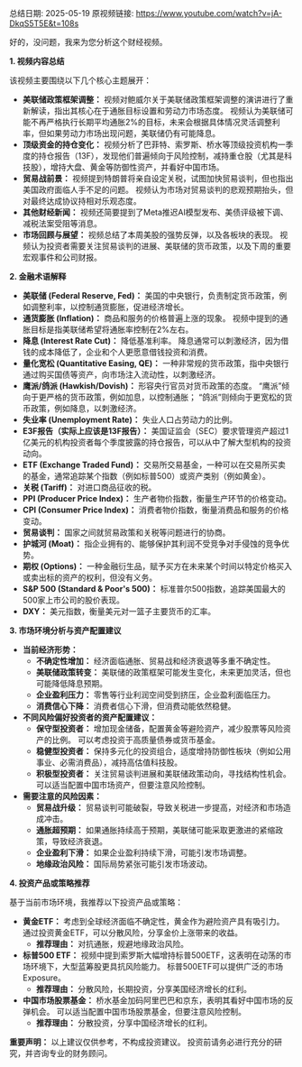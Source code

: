 总结日期: 2025-05-19
原视频链接: https://www.youtube.com/watch?v=jA-DkqS5T5E&t=108s

好的，没问题，我来为您分析这个财经视频。

**1. 视频内容总结**

该视频主要围绕以下几个核心主题展开：

*   **美联储政策框架调整：** 视频对鲍威尔关于美联储政策框架调整的演讲进行了重新解读，指出其核心在于通胀目标设置和劳动力市场态度。 视频认为美联储可能不再严格执行长期平均通胀2%的目标，未来会根据具体情况灵活调整利率，但如果劳动力市场出现问题，美联储仍有可能降息。
*   **顶级资金的持仓变化：** 视频分析了巴菲特、索罗斯、桥水等顶级投资机构一季度的持仓报告（13F），发现他们普遍倾向于风险控制，减持重仓股（尤其是科技股），增持大盘、黄金等防御性资产，并看好中国市场。
*   **贸易战前景：** 视频提到特朗普将亲自设定关税，试图加快贸易谈判，但也指出美国政府面临人手不足的问题。 视频认为市场对贸易谈判的悲观预期抬头，但对最终达成协议持相对乐观态度。
*   **其他财经新闻：** 视频还简要提到了Meta推迟AI模型发布、美债评级被下调、减税法案受阻等消息。
*   **市场回顾与展望：** 视频总结了本周美股的强势反弹，以及各板块的表现。 视频认为投资者需要关注贸易谈判的进展、美联储的货币政策，以及下周的重要宏观事件和公司财报。

**2. 金融术语解释**

*   **美联储 (Federal Reserve, Fed)：** 美国的中央银行，负责制定货币政策，例如调整利率，以控制通货膨胀，促进经济增长。
*   **通货膨胀 (Inflation)：** 商品和服务的价格普遍上涨的现象。 视频中提到的通胀目标是指美联储希望将通胀率控制在2%左右。
*   **降息 (Interest Rate Cut)：** 降低基准利率。 降息通常可以刺激经济，因为借钱的成本降低了，企业和个人更愿意借钱投资和消费。
*   **量化宽松 (Quantitative Easing, QE)：** 一种非常规的货币政策，指中央银行通过购买国债等资产，向市场注入流动性，以刺激经济。
*   **鹰派/鸽派 (Hawkish/Dovish)：** 形容央行官员对货币政策的态度。 “鹰派”倾向于更严格的货币政策，例如加息，以控制通胀； “鸽派”则倾向于更宽松的货币政策，例如降息，以刺激经济。
*   **失业率 (Unemployment Rate)：** 失业人口占劳动力的比例。
*   **E3F报告（实际上应该是13F报告）：** 美国证监会（SEC）要求管理资产超过1亿美元的机构投资者每个季度披露的持仓报告，可以从中了解大型机构的投资动向。
*   **ETF (Exchange Traded Fund)：** 交易所交易基金，一种可以在交易所买卖的基金，通常追踪某个指数（例如标普500）或资产类别（例如黄金）。
*   **关税 (Tariff)：** 对进口商品征收的税。
*   **PPI (Producer Price Index)：** 生产者物价指数，衡量生产环节的价格变动。
*   **CPI (Consumer Price Index)：** 消费者物价指数，衡量消费品和服务的价格变动。
*   **贸易谈判：** 国家之间就贸易政策和关税等问题进行的协商。
*   **护城河 (Moat)：** 指企业拥有的、能够保护其利润不受竞争对手侵蚀的竞争优势。
*   **期权 (Options)：** 一种金融衍生品，赋予买方在未来某个时间以特定价格买入或卖出标的资产的权利，但没有义务。
*   **S&P 500 (Standard & Poor's 500)：** 标准普尔500指数，追踪美国最大的500家上市公司的股价表现。
*   **DXY：** 美元指数，衡量美元对一篮子主要货币的汇率。

**3. 市场环境分析与资产配置建议**

*   **当前经济形势：**
    *   **不确定性增加：** 经济面临通胀、贸易战和经济衰退等多重不确定性。
    *   **美联储政策转变：** 美联储的政策框架可能发生变化，未来更加灵活，但也可能降低降息预期。
    *   **企业盈利压力：** 零售等行业利润空间受到挤压，企业盈利面临压力。
    *   **消费信心下降：** 消费者信心下滑，但消费动能依然稳健。
*   **不同风险偏好投资者的资产配置建议：**
    *   **保守型投资者：** 增加现金储备，配置黄金等避险资产，减少股票等风险资产的比例。 可以考虑投资于高质量债券或货币基金。
    *   **稳健型投资者：** 保持多元化的投资组合，适度增持防御性板块（例如公用事业、必需消费品），减持高估值科技股。
    *   **积极型投资者：** 关注贸易谈判进展和美联储政策动向，寻找结构性机会。 可以适当配置中国市场资产，但要注意风险控制。
*   **需要注意的风险因素：**
    *   **贸易战升级：** 贸易谈判可能破裂，导致关税进一步提高，对经济和市场造成冲击。
    *   **通胀超预期：** 如果通胀持续高于预期，美联储可能采取更激进的紧缩政策，导致经济衰退。
    *   **企业盈利下滑：** 如果企业盈利持续下滑，可能引发市场调整。
    *   **地缘政治风险：** 国际局势紧张可能引发市场波动。

**4. 投资产品或策略推荐**

基于当前市场环境，我推荐以下投资产品或策略：

*   **黄金ETF：** 考虑到全球经济面临不确定性，黄金作为避险资产具有吸引力。 通过投资黄金ETF，可以分散风险，分享金价上涨带来的收益。
    *   **推荐理由：** 对抗通胀，规避地缘政治风险。
*   **标普500 ETF：** 视频中提到索罗斯大幅增持标普500ETF，这表明在动荡的市场环境下，大型蓝筹股更具抗风险能力。 标普500ETF可以提供广泛的市场Exposure。
    *   **推荐理由：** 分散风险，长期投资，分享美国经济增长的红利。
*   **中国市场股票基金：** 桥水基金加码阿里巴巴和京东，表明其看好中国市场的反弹机会。 可以适当配置中国市场股票基金，但要注意风险控制。
    *   **推荐理由：** 分散投资，分享中国经济增长的红利。

**重要声明：** 以上建议仅供参考，不构成投资建议。 投资前请务必进行充分的研究，并咨询专业的财务顾问。
